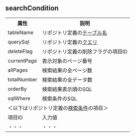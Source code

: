 ## searchCondition

<table>
	<tr><th>属性</th><th>説明</th></tr>
	<tr><td>tableName</td><td>リポジトリ定義の<a href="comm.tableQuery.md">テーブル名</a></tr>
	<tr><td>querySql</td><td>リポジトリ定義の<a href="comm.tableQuery.md">クエリ</a></td></tr>
	<tr><td>deleteFlag</td><td>リポジトリ定義の削除フラグの項目ID</td></tr>
	<tr><td>currentPage</td><td>表示対象のページ番号</td></tr>
	<tr><td>allPages</td><td>検索結果の全ページ数</td></tr>
	<tr><td>totalNumber</td><td>検索結果の全データ数</td></tr>
	<tr><td>orderBy</td><td>検索結果表示順のSQL</td></tr>
	<tr><td>sqlWhere</td><td>検索条件のSQL</td></tr>
	<tr><td colspan=4>＜以下はリポジトリ定義の<a href="condition.conds.md">検索条件</a>の項目＞</td></tr>
	<tr><td>項目ID</td><td>入力値</td></tr>
	<tr><td>・・・</td><td>・・・</td></tr>
</table>
